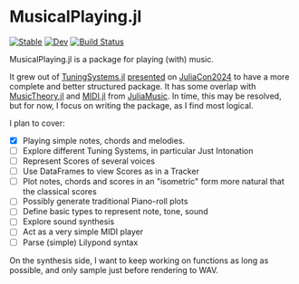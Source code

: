 # MusicalPlaying.jl

[![Stable](https://img.shields.io/badge/docs-stable-blue.svg)](https://tp2750.github.io/MusicalPlaying.jl/stable/)
[![Dev](https://img.shields.io/badge/docs-dev-blue.svg)](https://tp2750.github.io/MusicalPlaying.jl/dev/)
[![Build Status](https://github.com/tp2750/MusicalPlaying.jl/actions/workflows/CI.yml/badge.svg?branch=main)](https://github.com/tp2750/MusicalPlaying.jl/actions/workflows/CI.yml?query=branch%3Amain)

MusicalPlaying.jl is a package for playing (with) music.

It grew out of [TuningSystems.jl](https://github.com/tp2750/TuningSystems.jl) [presented](https://youtu.be/6Te9rThZaa4?list=PLP8iPy9hna6R5gUZLbSZCZTGJ0uncLBfi&t=11909) on [JuliaCon2024](https://pretalx.com/juliacon2024/speaker/UPFEMA/) to have a more complete and better structured package. 
It has some overlap with [MusicTheory.jl](https://github.com/JuliaMusic/MusicTheory.jl) and [MIDI.jl](https://github.com/JuliaMusic/MIDI.jl) from [JuliaMusic](https://github.com/JuliaMusic). 
In time, this may be resolved, but for now, I focus on writing the package, as I find most logical.

I plan to cover:

- [X] Playing simple notes, chords and melodies.
- [ ] Explore different Tuning Systems, in particular Just Intonation
- [ ] Represent Scores of several voices
- [ ] Use DataFrames to view Scores as in a Tracker
- [ ] Plot notes, chords and scores in an "isometric" form more natural that the classical scores
- [ ] Possibly generate traditional Piano-roll plots
- [ ] Define basic types to represent note, tone, sound
- [ ] Explore sound synthesis
- [ ] Act as a very simple MIDI player
- [ ] Parse (simple) Lilypond syntax

On the synthesis side, I want to keep working on functions as long as possible, and only sample just before rendering to WAV.

